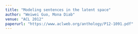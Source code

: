 ```yaml
---
title: "Modeling sentences in the latent space"
author: "Weiwei Guo, Mona Diab"
venue: "ACL 2012"
paperurl: "https://www.aclweb.org/anthology/P12-1091.pdf"
---
```



